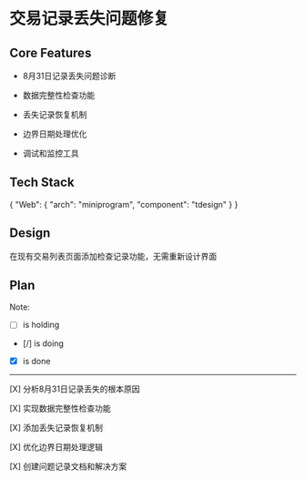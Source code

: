# 交易记录丢失问题修复

## Core Features

- 8月31日记录丢失问题诊断

- 数据完整性检查功能

- 丢失记录恢复机制

- 边界日期处理优化

- 调试和监控工具

## Tech Stack

{
  "Web": {
    "arch": "miniprogram",
    "component": "tdesign"
  }
}

## Design

在现有交易列表页面添加检查记录功能，无需重新设计界面

## Plan

Note: 

- [ ] is holding
- [/] is doing
- [X] is done

---

[X] 分析8月31日记录丢失的根本原因

[X] 实现数据完整性检查功能

[X] 添加丢失记录恢复机制

[X] 优化边界日期处理逻辑

[X] 创建问题记录文档和解决方案
